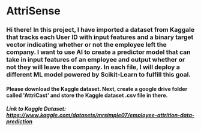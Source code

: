 # AttriSense

### Hi there! In this project, I have imported a dataset from Kaggale that tracks each User ID with input features and a binary target vector indicating whether or not the employee left the company. I want to use AI to create a predictor model that can take in input features of an employee and output whether or not they will leave the company. In each file, I will deploy a different ML model powered by Scikit-Learn to fulfill this goal.

#### Please download the Kaggle dataset. Next, create a google drive folder called 'AttriCast' and store the Kaggle dataset .csv file in there.


##### Link to Kaggle Dataset: https://www.kaggle.com/datasets/mrsimple07/employee-attrition-data-prediction

